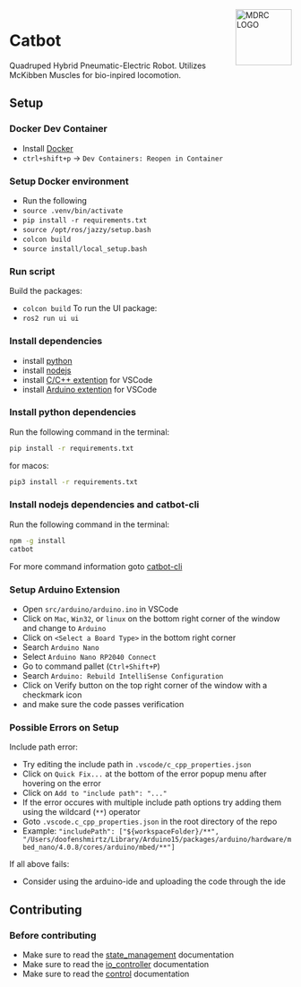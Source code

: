 <img src="https://pbs.twimg.com/profile_images/661962002/logo_400x400.png" align="right" alt="MDRC LOGO" title="MDRC LOGO" width="100">

# Catbot
Quadruped Hybrid Pneumatic-Electric Robot. Utilizes McKibben Muscles for bio-inpired locomotion.

## Setup

### Docker Dev Container
* Install [Docker](https://docs.docker.com/get-docker/)
* `ctrl+shift+p` -> `Dev Containers: Reopen in Container`

### Setup Docker environment
* Run the following
* `source .venv/bin/activate`
* `pip install -r requirements.txt`
* `source /opt/ros/jazzy/setup.bash`
* `colcon build`
* `source install/local_setup.bash`

### Run script
Build the packages:
* `colcon build`
To run the UI package:
* `ros2 run ui ui`

### Install dependencies
* install [python](https://www.python.org/downloads/)
* install [nodejs](https://nodejs.org/en/download/)
* install [C/C++ extention](https://marketplace.visualstudio.com/items?itemName=ms-vscode.cpptools) for VSCode
* install [Arduino extention](https://marketplace.visualstudio.com/items?itemName=vsciot-vscode.vscode-arduino) for VSCode
### Install python dependencies
Run the following command in the terminal:
```bash
pip install -r requirements.txt
```
for macos:
```bash
pip3 install -r requirements.txt
```
### Install nodejs dependencies and catbot-cli
Run the following command in the terminal:
```bash
npm -g install
catbot
```

For more command information goto [catbot-cli](cli/README.md)

### Setup Arduino Extension
* Open `src/arduino/arduino.ino` in VSCode
* Click on `Mac`, `Win32`, or `linux` on the bottom right corner of the window and change to `Arduino`
* Click on `<Select a Board Type>` in the bottom right corner
* Search `Arduino Nano`
* Select `Arduino Nano RP2040 Connect`
* Go to command pallet (`Ctrl+Shift+P`)
* Search `Arduino: Rebuild IntelliSense Configuration`
* Click on Verify button on the top right corner of the window with a checkmark icon
* and make sure the code passes verification

### Possible Errors on Setup
Include path error:
* Try editing the include path in `.vscode/c_cpp_properties.json`
* Click on `Quick Fix...` at the bottom of the error popup menu after hovering on the error
* Click on `Add to "include path": "..."`
* If the error occures with multiple include path options try adding them using the wildcard (`**`) operator
* Goto `.vscode.c_cpp_properties.json` in the root directory of the repo
* Example: `"includePath": ["${workspaceFolder}/**", "/Users/doofenshmirtz/Library/Arduino15/packages/arduino/hardware/mbed_nano/4.0.8/cores/arduino/mbed/**"]`

If all above fails:
* Consider using the arduino-ide and uploading the code through the ide

## Contributing
### Before contributing
* Make sure to read the [state_management](src/raspi/state_management/README.md) documentation
* Make sure to read the [io_controller](src/raspi/io_controller/README.md) documentation
* Make sure to read the [control](src/raspi/control/README.md) documentation